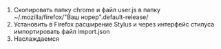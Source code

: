 

1. Скопировать папку chrome и файл user.js в папку ~/.mozilla/firefox/"Ваш норер".default-release/
2. Установить в Firefox расширение Stylus и через интерфейс стилуса импортировать файл import.json
3. Наслаждаемся
